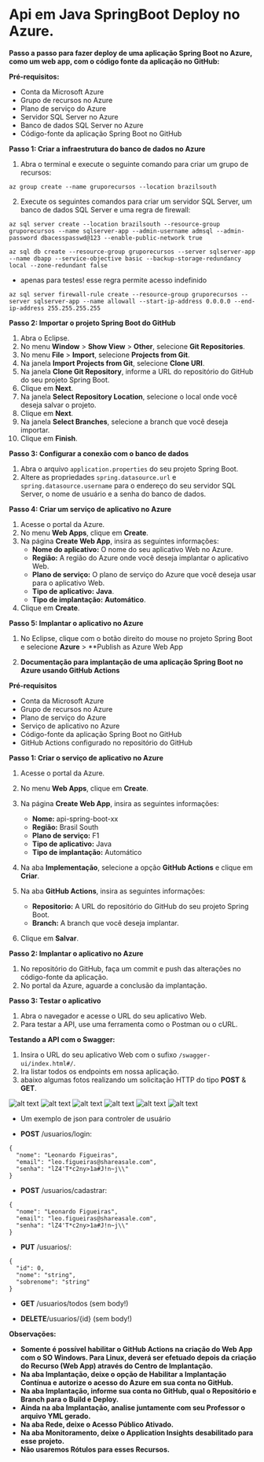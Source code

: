 # Api em Java SpringBoot Deploy no Azure.

**Passo a passo para fazer deploy de uma aplicação Spring Boot no Azure, como um web app, com o código fonte da aplicação no GitHub:**

**Pré-requisitos:**

* Conta da Microsoft Azure
* Grupo de recursos no Azure
* Plano de serviço do Azure
* Servidor SQL Server no Azure
* Banco de dados SQL Server no Azure
* Código-fonte da aplicação Spring Boot no GitHub

**Passo 1: Criar a infraestrutura do banco de dados no Azure**

1. Abra o terminal e execute o seguinte comando para criar um grupo de recursos:

```
az group create --name gruporecursos --location brazilsouth
```

2. Execute os seguintes comandos para criar um servidor SQL Server, um banco de dados SQL Server e uma regra de firewall:

```
az sql server create --location brazilsouth --resource-group gruporecursos --name sqlserver-app --admin-username admsql --admin-password dbacesspasswd@123 --enable-public-network true
```

```
az sql db create --resource-group gruporecursos --server sqlserver-app --name dbapp --service-objective basic --backup-storage-redundancy local --zone-redundant false
```
- apenas para testes! esse regra permite acesso indefinido 

```
az sql server firewall-rule create --resource-group gruporecursos --server sqlserver-app --name allowall --start-ip-address 0.0.0.0 --end-ip-address 255.255.255.255 
```


**Passo 2: Importar o projeto Spring Boot do GitHub**

1. Abra o Eclipse.
2. No menu **Window** > **Show View** > **Other**, selecione **Git Repositories**.
3. No menu **File** > **Import**, selecione **Projects from Git**.
4. Na janela **Import Projects from Git**, selecione **Clone URI**.
5. Na janela **Clone Git Repository**, informe a URL do repositório do GitHub do seu projeto Spring Boot.
6. Clique em **Next**.
7. Na janela **Select Repository Location**, selecione o local onde você deseja salvar o projeto.
8. Clique em **Next**.
9. Na janela **Select Branches**, selecione a branch que você deseja importar.
10. Clique em **Finish**.

**Passo 3: Configurar a conexão com o banco de dados**

1. Abra o arquivo `application.properties` do seu projeto Spring Boot.
2. Altere as propriedades `spring.datasource.url` e `spring.datasource.username` para o endereço do seu servidor SQL Server, o nome de usuário e a senha do banco de dados.

**Passo 4: Criar um serviço de aplicativo no Azure**

1. Acesse o portal da Azure.
2. No menu **Web Apps**, clique em **Create**.
3. Na página **Create Web App**, insira as seguintes informações:
    * **Nome do aplicativo:** O nome do seu aplicativo Web no Azure.
    * **Região:** A região do Azure onde você deseja implantar o aplicativo Web.
    * **Plano de serviço:** O plano de serviço do Azure que você deseja usar para o aplicativo Web.
    * **Tipo de aplicativo:** **Java**.
    * **Tipo de implantação:** **Automático**.
4. Clique em **Create**.

**Passo 5: Implantar o aplicativo no Azure**

1. No Eclipse, clique com o botão direito do mouse no projeto Spring Boot e selecione **Azure** > **Publish as Azure Web App

2. **Documentação para implantação de uma aplicação Spring Boot no Azure usando GitHub Actions**

**Pré-requisitos**

* Conta da Microsoft Azure
* Grupo de recursos no Azure
* Plano de serviço do Azure
* Serviço de aplicativo no Azure
* Código-fonte da aplicação Spring Boot no GitHub
* GitHub Actions configurado no repositório do GitHub

**Passo 1: Criar o serviço de aplicativo no Azure**

1. Acesse o portal da Azure.
2. No menu **Web Apps**, clique em **Create**.
3. Na página **Create Web App**, insira as seguintes informações:
    * **Nome:** api-spring-boot-xx
    * **Região:** Brasil South
    * **Plano de serviço:** F1
    * **Tipo de aplicativo:** Java
    * **Tipo de implantação:** Automático

4. Na aba **Implementação**, selecione a opção **GitHub Actions** e clique em **Criar**.
5. Na aba **GitHub Actions**, insira as seguintes informações:
    * **Repositorio:** A URL do repositório do GitHub do seu projeto Spring Boot.
    * **Branch:** A branch que você deseja implantar.
6. Clique em **Salvar**.

**Passo 2: Implantar o aplicativo no Azure**

1. No repositório do GitHub, faça um commit e push das alterações no código-fonte da aplicação.
2. No portal da Azure, aguarde a conclusão da implantação.

**Passo 3: Testar o aplicativo**

1. Abra o navegador e acesse o URL do seu aplicativo Web.
2. Para testar a API, use uma ferramenta como o Postman ou o cURL.

**Testando a API com o Swagger:**

1. Insira o URL do seu aplicativo Web com o sufixo `/swagger-ui/index.html#/`.
2. Ira listar todos os endpoints em nossa aplicação.
3. abaixo algumas fotos realizando um solicitação HTTP do tipo **POST** & **GET**.

![alt text](./imgs/post1.png)
![alt text](./imgs/post2.png)
![alt text](./imgs/post3.png)
![alt text](./imgs/post4.png)
![alt text](./imgs/post5.png)
![alt text](./imgs/post6.png)

- Um exemplo de json para controler de usuário

- **POST** /usuarios/login:
```
{
  "nome": "Leonardo Figueiras",
  "email": "leo.figueiras@shareasale.com",
  "senha": "lZ4'T*c2ny>1a#J!n~j\\"
}
```

- **POST** /usuarios/cadastrar:
```
{
  "nome": "Leonardo Figueiras",
  "email": "leo.figueiras@shareasale.com",
  "senha": "lZ4'T*c2ny>1a#J!n~j\\"
}
```

- **PUT** /usuarios/:
```
{
  "id": 0,
  "nome": "string",
  "sobrenome": "string"
}

```

- **GET** /usuarios/todos (sem body!)

- **DELETE**/usuarios/{id} (sem body!)


**Observações:**

* **Somente é possível habilitar o GitHub Actions na criação do Web App com o SO Windows. Para Linux, deverá ser efetuado depois da criação do Recurso (Web App) através do Centro de Implantação.**
* **Na aba Implantação, deixe o opção de Habilitar a Implantação Contínua e autorize o acesso do Azure em sua conta no GitHub.**
* **Na aba Implantação, informe sua conta no GitHub, qual o Repositório e Branch para o Build e Deploy.**
* **Ainda na aba Implantação, analise juntamente com seu Professor o arquivo YML gerado.**
* **Na aba Rede, deixe o Acesso Público Ativado.**
* **Na aba Monitoramento, deixe o Application Insights desabilitado para esse projeto.**
* **Não usaremos Rótulos para esses Recursos.**

